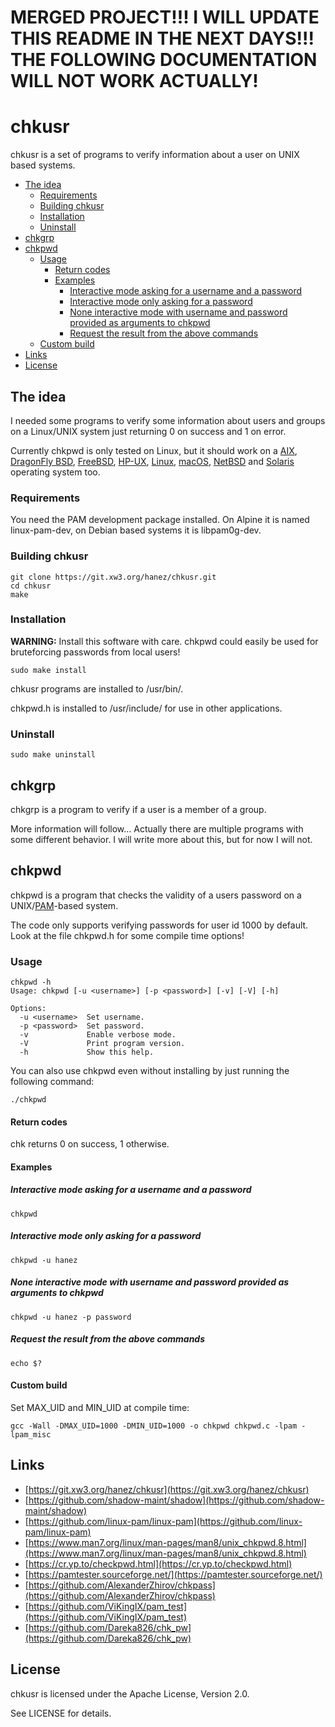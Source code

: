 # MERGED PROJECT!!! I WILL UPDATE THIS README IN THE NEXT DAYS!!! THE FOLLOWING DOCUMENTATION WILL NOT WORK ACTUALLY!

# chkusr

chkusr is a set of programs to verify information about a user on UNIX based systems.

 * [The idea](#the-idea)
    * [Requirements](#requirements)
    * [Building chkusr](#building-chkusr)
    * [Installation](#installation)
    * [Uninstall](#uninstall)
 * [chkgrp](#chkgrp)
 * [chkpwd](#chkpwd)
    * [Usage](#usage)
       * [Return codes](#return-codes)
       * [Examples](#examples)
          * [Interactive mode asking for a username and a password](#interactive-mode-asking-for-a-username-and-a-password)
          * [Interactive mode only asking for a password](#interactive-mode-only-asking-for-a-password)
          * [None interactive mode with username and password provided as arguments to chkpwd](#none-interactive-mode-with-username-and-password-provided-as-arguments-to-chkpwd)
          * [Request the result from the above commands](#request-the-result-from-the-above-commands)
    * [Custom build](#custom-build)
 * [Links](#links)
 * [License](#license)

## The idea

I needed some programs to verify some information about users and groups on a Linux/UNIX system just returning 0 on success and 1 on error.

Currently chkpwd is only tested on Linux, but it should work on a [AIX](https://en.wikipedia.org/wiki/IBM_AIX), [DragonFly BSD](https://www.dragonflybsd.org/), [FreeBSD](https://www.freebsd.org/), [HP-UX](https://en.wikipedia.org/wiki/HP-UX), [Linux](https://kernel.org/), [macOS](https://en.wikipedia.org/wiki/MacOS), [NetBSD](https://netbsd.org/) and [Solaris](https://en.wikipedia.org/wiki/Oracle_Solaris) operating system too.

### Requirements

You need the PAM development package installed. On Alpine it is named linux-pam-dev, on Debian based systems it is libpam0g-dev.

### Building chkusr

```
git clone https://git.xw3.org/hanez/chkusr.git
cd chkusr
make
```

### Installation

**WARNING:** Install this software with care. chkpwd could easily be used for bruteforcing passwords from local users!

```
sudo make install
```

chkusr programs are installed to /usr/bin/.

chkpwd.h is installed to /usr/include/ for use in other applications.

### Uninstall

```
sudo make uninstall
```

## chkgrp

chkgrp is a program to verify if a user is a member of a group.

More information will follow... Actually there are multiple programs with some different behavior. I will write more about this, but for now I will not.

## chkpwd

chkpwd is a program that checks the validity of a users password on a UNIX/[PAM](https://en.wikipedia.org/wiki/Pluggable_Authentication_Module)-based system.

The code only supports verifying passwords for user id 1000 by default. Look at the file chkpwd.h for some compile time options!

### Usage

```
chkpwd -h
Usage: chkpwd [-u <username>] [-p <password>] [-v] [-V] [-h]

Options:
  -u <username>  Set username.
  -p <password>  Set password.
  -v             Enable verbose mode.
  -V             Print program version.
  -h             Show this help.
```

You can also use chkpwd even without installing by just running the following command:

```
./chkpwd
```

#### Return codes

chk returns 0 on success, 1 otherwise.

#### Examples

##### Interactive mode asking for a username and a password

```
chkpwd
```

##### Interactive mode only asking for a password

```
chkpwd -u hanez
```

##### None interactive mode with username and password provided as arguments to chkpwd

```
chkpwd -u hanez -p password
```

##### Request the result from the above commands

```
echo $?
```

#### Custom build

Set MAX_UID and MIN_UID at compile time:

```
gcc -Wall -DMAX_UID=1000 -DMIN_UID=1000 -o chkpwd chkpwd.c -lpam -lpam_misc
```

## Links

 - [https://git.xw3.org/hanez/chkusr](https://git.xw3.org/hanez/chkusr)
 - [https://github.com/shadow-maint/shadow](https://github.com/shadow-maint/shadow)
 - [https://github.com/linux-pam/linux-pam](https://github.com/linux-pam/linux-pam)
 - [https://www.man7.org/linux/man-pages/man8/unix_chkpwd.8.html](https://www.man7.org/linux/man-pages/man8/unix_chkpwd.8.html)
 - [https://cr.yp.to/checkpwd.html](https://cr.yp.to/checkpwd.html)
 - [https://pamtester.sourceforge.net/](https://pamtester.sourceforge.net/)
 - [https://github.com/AlexanderZhirov/chkpass](https://github.com/AlexanderZhirov/chkpass)
 - [https://github.com/ViKingIX/pam_test](https://github.com/ViKingIX/pam_test)
 - [https://github.com/Dareka826/chk_pw](https://github.com/Dareka826/chk_pw)

## License

chkusr is licensed under the Apache License, Version 2.0.

See LICENSE for details.

